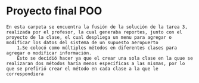 # Proyecto final POO
    En esta carpeta se encuentra la fusión de la solución de la tarea 3, realizada por el profesor, la cual generaba reportes, junto con el proyecto de la clase, el cual despliega un menu para agregar o modificar los datos del sistema de un supuesto aeropuerto
        1.Se colocó como múltiples métodos en diferentes clases para agregar o modificar información.
        Esto se decidió hacer ya que el crear una sola clase en la quue se realizaran dos métodos haría menos específicas a las mismas, por lo que se prefirió crear el método en cada clase a la que le correspondiera

